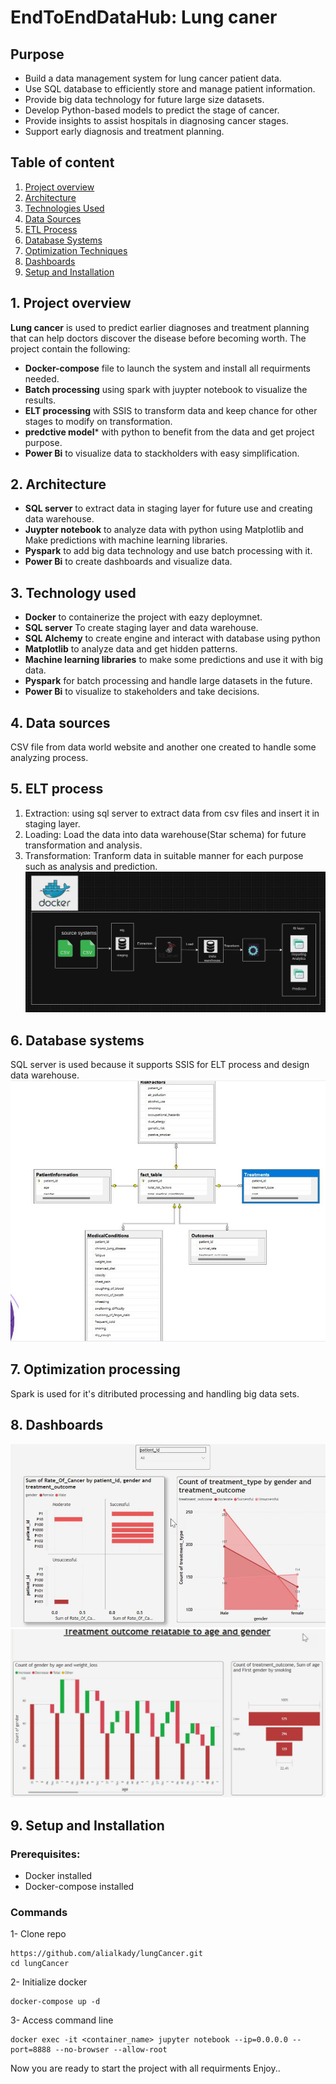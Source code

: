 # EndToEndDataHub: Lung caner
## Purpose
- Build a data management system for lung cancer patient data.
- Use SQL database to efficiently store and manage patient information.
- Provide big data technology for future large size datasets.
- Develop Python-based models to predict the stage of cancer.
- Provide insights to assist hospitals in diagnosing cancer stages.
- Support early diagnosis and treatment planning.
## Table of content
1. [Project overview](#1.-Project-overview)
2. [Architecture](#Architecture)
3. [Technologies Used](#Technologies-Used)
4. [Data Sources](#Data-Sources)
5. [ETL Process](#ETL-Process)
6. [Database Systems](#Database-Systems)
7. [Optimization Techniques](#Optimization-Techniques)
8. [Dashboards](#Dashboards)
9. [Setup and Installation](#Setup-and-Installation)

## 1. Project overview
**Lung cancer** is used to predict earlier diagnoses and treatment planning that can help doctors discover the disease before becoming worth.
The project contain the following:
- **Docker-compose** file to launch the system and install all requirments needed.
- **Batch processing** using spark with juypter notebook to visualize the results.
- **ELT processing** with SSIS to transform data and keep chance for other stages to modify on transformation.
- **predctive model*** with python to benefit from the data and get project purpose.
- **Power Bi** to visualize data to stackholders with easy simplification.

## 2. Architecture
- **SQL server** to extract data in staging layer for future use and creating data warehouse.
- **Juypter notebook** to analyze data with python using Matplotlib and Make predictions with machine learning libraries.
- **Pyspark** to add big data technology and use batch processing with it.
- **Power Bi** to create dashboards and visualize data.

## 3. Technology used
- **Docker** to containerize the project with eazy deploymnet.
- **SQL server** To create staging layer and data warehouse.
- **SQL Alchemy** to create engine and interact with database using python
- **Matplotlib** to analyze data and get hidden patterns.
- **Machine learning libraries** to make some predictions and use it with big data.
- **Pyspark** for batch processing and handle large datasets in the future.
- **Power Bi** to visualize to stakeholders and take decisions.

## 4. Data sources
CSV file from data world website and another one created to handle some analyzing process.

## 5. ELT process
1. Extraction: using sql server to extract data from csv files and insert it in staging layer.
2. Loading: Load the data into data warehouse(Star schema) for future transformation and analysis.
3. Transformation: Tranform data in suitable manner for each purpose such as analysis and prediction.
   ![Image](Data%20pipeline.jpg)

## 6. Database systems
SQL server is used because it supports SSIS for ELT process and design data warehouse.
![Image](star%20schema.jpg)

## 7. Optimization processing
Spark is used for it's ditributed processing and handling big data sets.

## 8. Dashboards
![Image](vis1.jpg) ![Image](vis2.jpg)

## 9. Setup and Installation
### Prerequisites:
- Docker installed
- Docker-compose installed

### Commands
1- Clone repo
```
https://github.com/alialkady/lungCancer.git
cd lungCancer
```
2- Initialize docker
```
docker-compose up -d
```
3- Access command line
```
docker exec -it <container_name> jupyter notebook --ip=0.0.0.0 --port=8888 --no-browser --allow-root
```
Now you are ready to start the project with all requirments
Enjoy..





